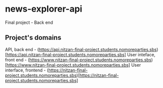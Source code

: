 # news-explorer-api
Final project - Back end

## Project's domains
API, back end - (https://api.nitzan-final-project.students.nomoreparties.sbs)[https://api.nitzan-final-project.students.nomoreparties.sbs]
User inteface, front end - (https://www.nitzan-final-project.students.nomoreparties.sbs)[https://www.nitzan-final-project.students.nomoreparties.sbs]
User interface, frontend - (https://nitzan-final-project.students.nomoreparties.sbs)[https://nitzan-final-project.students.nomoreparties.sbs]
